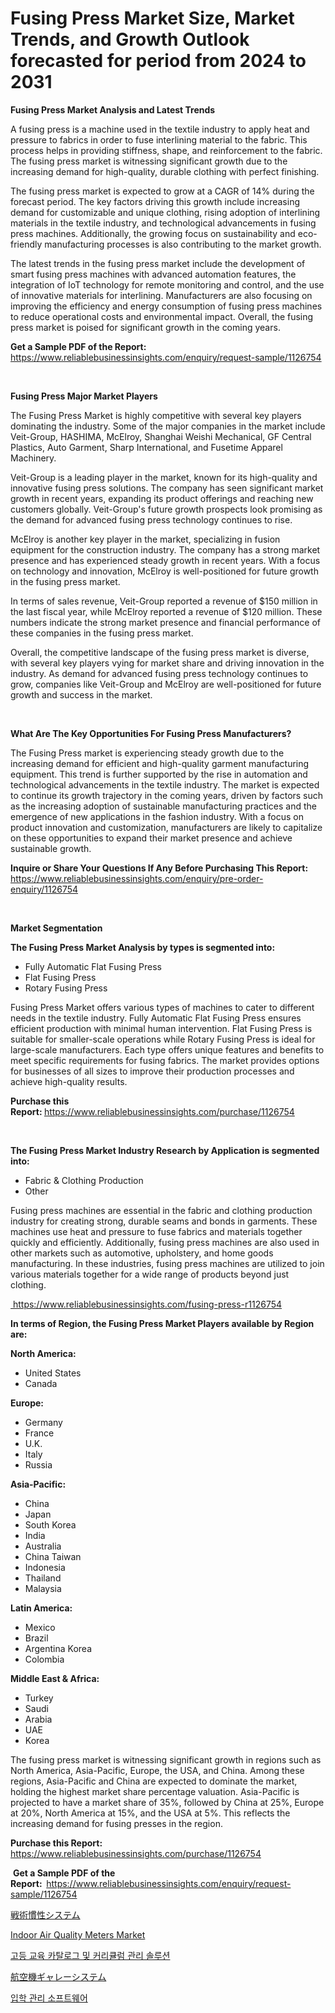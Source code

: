 <p><h1>Fusing Press Market Size, Market Trends, and Growth Outlook forecasted for period from 2024 to 2031</h1></p><p><strong>Fusing Press Market Analysis and Latest Trends</strong></p>
<p><p>A fusing press is a machine used in the textile industry to apply heat and pressure to fabrics in order to fuse interlining material to the fabric. This process helps in providing stiffness, shape, and reinforcement to the fabric. The fusing press market is witnessing significant growth due to the increasing demand for high-quality, durable clothing with perfect finishing.</p><p>The fusing press market is expected to grow at a CAGR of 14% during the forecast period. The key factors driving this growth include increasing demand for customizable and unique clothing, rising adoption of interlining materials in the textile industry, and technological advancements in fusing press machines. Additionally, the growing focus on sustainability and eco-friendly manufacturing processes is also contributing to the market growth.</p><p>The latest trends in the fusing press market include the development of smart fusing press machines with advanced automation features, the integration of IoT technology for remote monitoring and control, and the use of innovative materials for interlining. Manufacturers are also focusing on improving the efficiency and energy consumption of fusing press machines to reduce operational costs and environmental impact. Overall, the fusing press market is poised for significant growth in the coming years.</p></p>
<p><strong>Get a Sample PDF of the Report:&nbsp;</strong> <a href="https://www.reliablebusinessinsights.com/enquiry/request-sample/1126754">https://www.reliablebusinessinsights.com/enquiry/request-sample/1126754</a></p>
<p>&nbsp;</p>
<p><strong>Fusing Press Major Market Players</strong></p>
<p><p>The Fusing Press Market is highly competitive with several key players dominating the industry. Some of the major companies in the market include Veit-Group, HASHIMA, McElroy, Shanghai Weishi Mechanical, GF Central Plastics, Auto Garment, Sharp International, and Fusetime Apparel Machinery.</p><p>Veit-Group is a leading player in the market, known for its high-quality and innovative fusing press solutions. The company has seen significant market growth in recent years, expanding its product offerings and reaching new customers globally. Veit-Group's future growth prospects look promising as the demand for advanced fusing press technology continues to rise.</p><p>McElroy is another key player in the market, specializing in fusion equipment for the construction industry. The company has a strong market presence and has experienced steady growth in recent years. With a focus on technology and innovation, McElroy is well-positioned for future growth in the fusing press market.</p><p>In terms of sales revenue, Veit-Group reported a revenue of $150 million in the last fiscal year, while McElroy reported a revenue of $120 million. These numbers indicate the strong market presence and financial performance of these companies in the fusing press market.</p><p>Overall, the competitive landscape of the fusing press market is diverse, with several key players vying for market share and driving innovation in the industry. As demand for advanced fusing press technology continues to grow, companies like Veit-Group and McElroy are well-positioned for future growth and success in the market.</p></p>
<p>&nbsp;</p>
<p><strong>What Are The Key Opportunities For Fusing Press Manufacturers?</strong></p>
<p><p>The Fusing Press market is experiencing steady growth due to the increasing demand for efficient and high-quality garment manufacturing equipment. This trend is further supported by the rise in automation and technological advancements in the textile industry. The market is expected to continue its growth trajectory in the coming years, driven by factors such as the increasing adoption of sustainable manufacturing practices and the emergence of new applications in the fashion industry. With a focus on product innovation and customization, manufacturers are likely to capitalize on these opportunities to expand their market presence and achieve sustainable growth.</p></p>
<p><strong>Inquire or Share Your Questions If Any Before Purchasing This Report:</strong> <a href="https://www.reliablebusinessinsights.com/enquiry/pre-order-enquiry/1126754">https://www.reliablebusinessinsights.com/enquiry/pre-order-enquiry/1126754</a></p>
<p>&nbsp;</p>
<p><strong>Market Segmentation</strong></p>
<p><strong>The Fusing Press Market Analysis by types is segmented into:</strong></p>
<p><ul><li>Fully Automatic Flat Fusing Press</li><li>Flat Fusing Press</li><li>Rotary Fusing Press</li></ul></p>
<p><p>Fusing Press Market offers various types of machines to cater to different needs in the textile industry. Fully Automatic Flat Fusing Press ensures efficient production with minimal human intervention. Flat Fusing Press is suitable for smaller-scale operations while Rotary Fusing Press is ideal for large-scale manufacturers. Each type offers unique features and benefits to meet specific requirements for fusing fabrics. The market provides options for businesses of all sizes to improve their production processes and achieve high-quality results.</p></p>
<p><strong>Purchase this Report:&nbsp;</strong><a href="https://www.reliablebusinessinsights.com/purchase/1126754">https://www.reliablebusinessinsights.com/purchase/1126754</a></p>
<p>&nbsp;</p>
<p><strong>The Fusing Press Market Industry Research by Application is segmented into:</strong></p>
<p><ul><li>Fabric & Clothing Production</li><li>Other</li></ul></p>
<p><p>Fusing press machines are essential in the fabric and clothing production industry for creating strong, durable seams and bonds in garments. These machines use heat and pressure to fuse fabrics and materials together quickly and efficiently. Additionally, fusing press machines are also used in other markets such as automotive, upholstery, and home goods manufacturing. In these industries, fusing press machines are utilized to join various materials together for a wide range of products beyond just clothing.</p></p>
<p><a href="https://www.reliablebusinessinsights.com/fusing-press-r1126754">&nbsp;https://www.reliablebusinessinsights.com/fusing-press-r1126754</a></p>
<p><strong>In terms of Region, the Fusing Press Market Players available by Region are:</strong></p>
<p>
    <p> <strong> North America: </strong>
        <ul>
            <li>United States</li>
            <li>Canada</li>
        </ul>
        </p> 
    <p> <strong> Europe: </strong>
        <ul>
            <li>Germany</li>
            <li>France</li>
            <li>U.K.</li>
            <li>Italy</li>
            <li>Russia</li>
        </ul>
        </p> 
    <p> <strong> Asia-Pacific: </strong>
        <ul>
            <li>China</li>
            <li>Japan</li>
            <li>South Korea</li>
            <li>India</li>
            <li>Australia</li>
            <li>China Taiwan</li>
            <li>Indonesia</li>
            <li>Thailand</li>
            <li>Malaysia</li>
        </ul>
        </p> 
    <p> <strong> Latin America: </strong>
        <ul>
            <li>Mexico</li>
            <li>Brazil</li>
            <li>Argentina Korea</li>
            <li>Colombia</li>
        </ul>
        </p> 
    <p> <strong> Middle East & Africa: </strong>
        <ul>
            <li>Turkey</li>
            <li>Saudi</li>
            <li>Arabia</li>
            <li>UAE</li>
            <li>Korea</li>
        </ul>
    </p>
    </p>
<p><p>The fusing press market is witnessing significant growth in regions such as North America, Asia-Pacific, Europe, the USA, and China. Among these regions, Asia-Pacific and China are expected to dominate the market, holding the highest market share percentage valuation. Asia-Pacific is projected to have a market share of 35%, followed by China at 25%, Europe at 20%, North America at 15%, and the USA at 5%. This reflects the increasing demand for fusing presses in the region.</p></p>
<p><strong>Purchase this Report: </strong><a href="https://www.reliablebusinessinsights.com/purchase/1126754">https://www.reliablebusinessinsights.com/purchase/1126754</a></p>
<p>&nbsp;<strong>Get a Sample PDF of the Report:&nbsp;&nbsp;</strong><a href="https://www.reliablebusinessinsights.com/enquiry/request-sample/1126754">https://www.reliablebusinessinsights.com/enquiry/request-sample/1126754</a></p>
<p><strong></strong></p>
<p><p><a href="https://github.com/avwofrml53535/Market-Research-Report-List-2/blob/main/1369782155258.md">戦術慣性システム</a></p><p><a href="https://github.com/lorenzaSchmeler/Market-Research-Report-List-1/blob/main/indoor-air-quality-meters-market.md">Indoor Air Quality Meters Market</a></p><p><a href="https://github.com/AidenReinger/Market-Research-Report-List-1/blob/main/6013040165919.md">고등 교육 카탈로그 및 커리큘럼 관리 솔루션</a></p><p><a href="https://github.com/JanickJohns/Market-Research-Report-List-1/blob/main/3782173155257.md">航空機ギャレーシステム</a></p><p><a href="https://github.com/gambitz1998/Market-Research-Report-List-1/blob/main/6827366165920.md">입학 관리 소프트웨어</a></p></p>